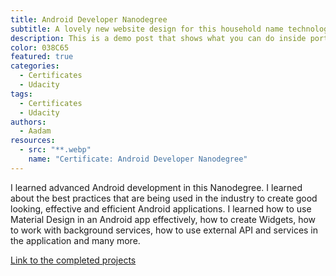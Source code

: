 ```yaml
---
title: Android Developer Nanodegree
subtitle: A lovely new website design for this household name technology company.
description: This is a demo post that shows what you can do inside portfolio and blog posts. We’ve included everything you need to create engaging posts and case studies to show off your work in a beautiful way.
color: 038C65
featured: true
categories:
  - Certificates
  - Udacity
tags:
  - Certificates
  - Udacity
authors:
  - Aadam
resources:
  - src: "**.webp"
    name: "Certificate: Android Developer Nanodegree"
---
```


I learned advanced Android development in this Nanodegree. I learned about the best practices that are being used in the industry to create good looking, effective and efficient Android applications. I learned how to use Material Design in an Android app effectively, how to create Widgets, how to work with background services, how to use external API and services in the application and many more.

[Link to the completed projects](https://github.com/aadimator/android_developer_nanodegree)
